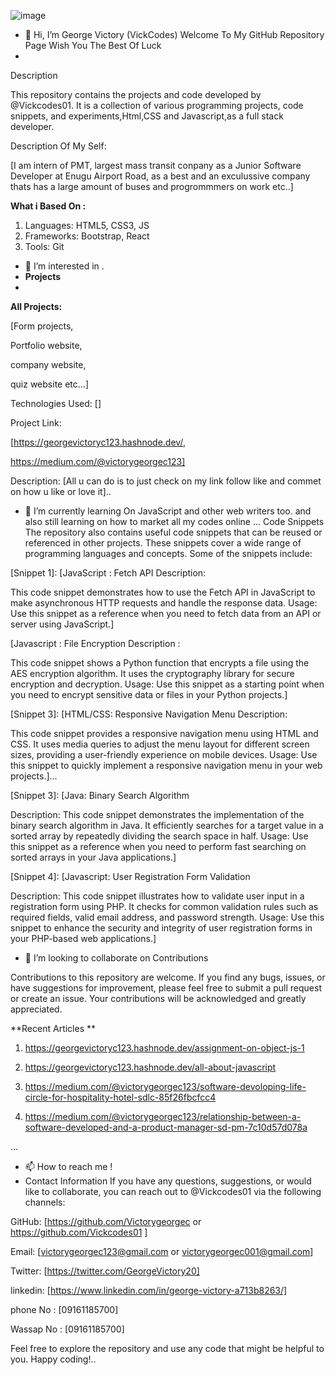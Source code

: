 ![image](https://github.com/Vickcodes01/Vickcodes01/assets/137507364/28ed0fbd-93f8-4ec2-a1a0-e88b325cf775)



- 👋 Hi, I’m George Victory (VickCodes) Welcome To My GitHub Repository Page Wish You The Best Of Luck
- 
Description

This repository contains the projects and code developed by @Vickcodes01.
It is a collection of various programming projects, code snippets,
and experiments,Html,CSS and Javascript,as a full stack developer.


Description Of My Self:

 [I am intern of PMT,
 largest mass transit conpany as a Junior Software Developer at Enugu Airport Road,
 as a best and an exculussive company thats has a large amount of buses and progrommmers on work etc..]

**What i Based On  :**
1. Languages: HTML5, CSS3, JS
2.  Frameworks: Bootstrap, React
3.   Tools: Git

 
- 👀 I’m interested in .
- **Projects**
- 
**All Projects:**
  
   [Form projects,

  Portfolio website,

   company website,

   quiz website etc...]
  
Technologies Used: []

Project Link:

 [https://georgevictoryc123.hashnode.dev/,
 
 https://medium.com/@victorygeorgec123]
 
Description:
 [All u can do is to just check on my link follow like and commet on how u like or love it]..


- 🌱 I’m currently learning
  On JavaScript and other web writers too.
  and also still learning on how to market all my codes online 
...
Code Snippets
The repository also contains useful code snippets that can be reused or referenced in other projects.
 These snippets cover a wide range of programming languages and concepts.
 Some of the snippets include:

[Snippet 1]:
[JavaScript : Fetch API Description:

This code snippet demonstrates how to use the Fetch API in
JavaScript to make asynchronous HTTP requests and handle the response data.
Usage: Use this snippet as a reference 
when you need to fetch data from an API or server using JavaScript.]


[Javascript : File Encryption Description :

This code snippet shows a Python function that
encrypts a file using the AES encryption algorithm.
It uses the cryptography library for secure encryption and decryption.
Usage: Use this snippet as a starting point 
when you need to encrypt sensitive data or files in your Python projects.]


[Snippet 3]:
[HTML/CSS: Responsive Navigation Menu Description:

This code snippet provides a responsive navigation
menu using HTML and CSS. It uses media queries to 
adjust the menu layout for different screen sizes,
providing a user-friendly experience on mobile devices.
Usage: Use this snippet to quickly implement
a responsive navigation menu in your web projects.]...


[Snippet 3]:
[Java: Binary Search Algorithm

Description: This code snippet demonstrates the 
implementation of the binary search algorithm
in Java. It efficiently searches for a target
value in a sorted array by repeatedly dividing
the search space in half.
Usage: Use this snippet as a reference when
you need to perform fast searching on sorted 
arrays in your Java applications.]


[Snippet 4]:
[Javascript: User Registration Form Validation

Description: This code snippet illustrates how 
to validate user input in a registration form 
using PHP. It checks for common validation 
rules such as required fields, valid email address, 
and password strength.
Usage: Use this snippet to enhance the 
security and integrity of user registration 
forms in your PHP-based web applications.]


- 💞️ I’m looking to collaborate on 
Contributions

Contributions to this repository are welcome.
If you find any bugs, issues, or have
suggestions for improvement, please
feel free to submit a pull request or create an issue. 
Your contributions will be acknowledged and greatly appreciated.

**Recent Articles **
1.  https://georgevictoryc123.hashnode.dev/assignment-on-object-js-1

2. https://georgevictoryc123.hashnode.dev/all-about-javascript

3. https://medium.com/@victorygeorgec123/software-devoloping-life-circle-for-hospitality-hotel-sdlc-85f26fbcfcc4

4. https://medium.com/@victorygeorgec123/relationship-between-a-software-developed-and-a-product-manager-sd-pm-7c10d57d078a

...
- 📫 How to reach me !
- Contact Information
If you have any questions, suggestions, or would like to collaborate, you can reach out to @Vickcodes01 via the following channels:

GitHub: [https://github.com/Victorygeorgec or  https://github.com/Vickcodes01 ]

Email: [victorygeorgec123@gmail.com or victorygeorgec001@gmail.com]

Twitter: [https://twitter.com/GeorgeVictory20]

linkedin: [https://www.linkedin.com/in/george-victory-a713b8263/]

phone No : [09161185700]

Wassap No : [09161185700]

Feel free to explore the repository and use any code that might be helpful to you. Happy coding!..










<!---
Vickcodes01/Vickcodes01 is a ✨ special ✨ repository because its `README.md` (this file) appears on your GitHub profile.
You can click the Preview link to take a look at your changes.
--->
